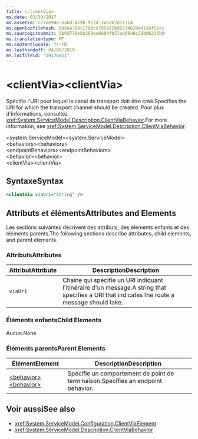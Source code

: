 ```yaml
---
title: <clientVia>
ms.date: 03/30/2017
ms.assetid: c27ee94e-babd-459b-9574-2a6d67d11314
ms.openlocfilehash: b8864760c1700cd785922b922346204d194f56cc
ms.sourcegitcommit: 5b6d778ebb269ee6684fb57ad69a8c28b06235b9
ms.translationtype: MT
ms.contentlocale: fr-FR
ms.lasthandoff: 04/08/2019
ms.locfileid: "59176811"
---
```

# <a name="clientvia"></a><span data-ttu-id="03eff-101">\<clientVia></span><span class="sxs-lookup"><span data-stu-id="03eff-101">\<clientVia></span></span>
<span data-ttu-id="03eff-102">Spécifie l'URI pour lequel le canal de transport doit être créé.</span><span class="sxs-lookup"><span data-stu-id="03eff-102">Specifies the URI for which the transport channel should be created.</span></span> <span data-ttu-id="03eff-103">Pour plus d'informations, consultez <xref:System.ServiceModel.Description.ClientViaBehavior>.</span><span class="sxs-lookup"><span data-stu-id="03eff-103">For more information, see <xref:System.ServiceModel.Description.ClientViaBehavior>.</span></span>  
  
 <span data-ttu-id="03eff-104">\<system.ServiceModel></span><span class="sxs-lookup"><span data-stu-id="03eff-104">\<system.ServiceModel></span></span>  
<span data-ttu-id="03eff-105">\<behaviors></span><span class="sxs-lookup"><span data-stu-id="03eff-105">\<behaviors></span></span>  
<span data-ttu-id="03eff-106">\<endpointBehaviors></span><span class="sxs-lookup"><span data-stu-id="03eff-106">\<endpointBehaviors></span></span>  
<span data-ttu-id="03eff-107">\<behavior></span><span class="sxs-lookup"><span data-stu-id="03eff-107">\<behavior></span></span>  
<span data-ttu-id="03eff-108">\<clientVia></span><span class="sxs-lookup"><span data-stu-id="03eff-108">\<clientVia></span></span>  
  
## <a name="syntax"></a><span data-ttu-id="03eff-109">Syntaxe</span><span class="sxs-lookup"><span data-stu-id="03eff-109">Syntax</span></span>  
  
```xml  
<clientVia viaUri="String" />
```  
  
## <a name="attributes-and-elements"></a><span data-ttu-id="03eff-110">Attributs et éléments</span><span class="sxs-lookup"><span data-stu-id="03eff-110">Attributes and Elements</span></span>  
 <span data-ttu-id="03eff-111">Les sections suivantes décrivent des attributs, des éléments enfants et des éléments parents.</span><span class="sxs-lookup"><span data-stu-id="03eff-111">The following sections describe attributes, child elements, and parent elements.</span></span>  
  
### <a name="attributes"></a><span data-ttu-id="03eff-112">Attributs</span><span class="sxs-lookup"><span data-stu-id="03eff-112">Attributes</span></span>  
  
|<span data-ttu-id="03eff-113">Attribut</span><span class="sxs-lookup"><span data-stu-id="03eff-113">Attribute</span></span>|<span data-ttu-id="03eff-114">Description</span><span class="sxs-lookup"><span data-stu-id="03eff-114">Description</span></span>|  
|---------------|-----------------|  
|`viaUri`|<span data-ttu-id="03eff-115">Chaîne qui spécifie un URI indiquant l'itinéraire d'un message.</span><span class="sxs-lookup"><span data-stu-id="03eff-115">A string that specifies a URI that indicates the route a message should take.</span></span>|  
  
### <a name="child-elements"></a><span data-ttu-id="03eff-116">Éléments enfants</span><span class="sxs-lookup"><span data-stu-id="03eff-116">Child Elements</span></span>  
 <span data-ttu-id="03eff-117">Aucun.</span><span class="sxs-lookup"><span data-stu-id="03eff-117">None</span></span>  
  
### <a name="parent-elements"></a><span data-ttu-id="03eff-118">Éléments parents</span><span class="sxs-lookup"><span data-stu-id="03eff-118">Parent Elements</span></span>  
  
|<span data-ttu-id="03eff-119">Élément</span><span class="sxs-lookup"><span data-stu-id="03eff-119">Element</span></span>|<span data-ttu-id="03eff-120">Description</span><span class="sxs-lookup"><span data-stu-id="03eff-120">Description</span></span>|  
|-------------|-----------------|  
|[<span data-ttu-id="03eff-121">\<behavior></span><span class="sxs-lookup"><span data-stu-id="03eff-121">\<behavior></span></span>](../../../../../docs/framework/configure-apps/file-schema/wcf/behavior-of-endpointbehaviors.md)|<span data-ttu-id="03eff-122">Spécifie un comportement de point de terminaison.</span><span class="sxs-lookup"><span data-stu-id="03eff-122">Specifies an endpoint behavior.</span></span>|  
  
## <a name="see-also"></a><span data-ttu-id="03eff-123">Voir aussi</span><span class="sxs-lookup"><span data-stu-id="03eff-123">See also</span></span>

- <xref:System.ServiceModel.Configuration.ClientViaElement>
- <xref:System.ServiceModel.Description.ClientViaBehavior>
